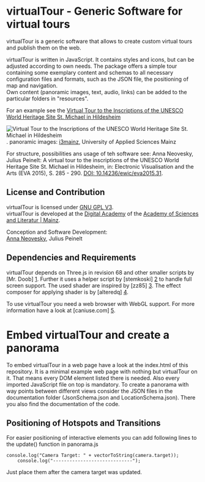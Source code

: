 [screenshot]: http://www.adwmainz.de/typo3temp/_processed_/csm_HildesheimRundgang_d7d87f4bed.jpg

# virtualTour - Generic Software for virtual tours

virtualTour is a generic software that allows to create custom virtual tours and publish them on the web.

virtualTour is written in JavaScript.  It contains styles and icons, but can be adjusted according to own needs. The package  offers  a  simple  tour containing  some  exemplary  content  and  schemas 
to  all  necessary  configuration  files  and  formats,  such  as  the  JSON  file,  the  positioning  of  map  and navigation.  
Own  content  (panoramic  images,  text,  audio,  links)  can  be  added  to  the  particular  folders in "resources".

For an example see the [Virtual Tour to the Inscriptions of the UNESCO World Heritage Site St. Michael in Hildesheim](http://www.inschriften.net/hildesheim/rundgang.html)

![Virtual Tour to the Inscriptions of the UNESCO World Heritage Site St. Michael in Hildesheim][screenshot]. 
panoramic images: [i3mainz](https://i3mainz.hs-mainz.de/), University of Applied Sciences Mainz

For structure, possibilities ans usage of teh software see:
Anna Neovesky, Julius Peinelt: A virtual tour to the inscriptions of the UNESCO World Heritage Site St. Michael in Hildesheim, in: Electronic Visualisation and the Arts (EVA 2015), S. 285 - 290. [DOI: 10.14236/ewic/eva2015.31](http://ewic.bcs.org/content/ConWebDoc/54919). 

## License and Contribution

virtualTour is licensed under [GNU GPL V3](https://www.gnu.org/licenses/gpl-3.0.de.html).  
virtualTour is developed at the [Digital Academy](https://www.digitale-akademie.de) of the [Academy of Sciences and Literatur | Mainz](https://www.adwmainz.de). 

Conception and Software Development:  
[Anna Neovesky](http://www.adwmainz.de/mitarbeiter/profil/anna-neovesky.html), Julius Peinelt

## Dependencies and Requirements

virtualTour depends on Three.js in revision 68 and other smaller scripts by [Mr. Doob] [1]. Further it uses a helper 
script by [stemkoski] [2] to handle full screen support. The used shader are inspired by [zz85] [3]. The effect composer
for applying shader is by [alteredq] [4].

To use virtualTour you need a web browser with WebGL support. For more information have a look at [caniuse.com] [5].

# Embed virtualTour and create a panorama

To embed virtualTour in a web page have a look at the index.html of this repository. It is a minimal example web page
with nothing but virtualTour on it. That means every DOM element listed there is needed. Also every imported JavaScript
file on top is mandatory. To create a panorama with way points between different views consider the JSON files
in the documentation folder (JsonSchema.json and LocationSchema.json). There you also find the documentation of the code.

## Positioning of Hotspots and Transitions

For easier positioning of interactive elements you can add following lines to the update() function in panorama.js

	console.log("Camera Target: " + vectorToString(camera.target));
        console.log("-----------------------------");
        
Just place them after the camera target was updated.


[1]: http://mrdoob.com/
[2]: https://github.com/stemkoski
[3]: http://www.lab4games.net/zz85/blog
[4]: http://alteredqualia.com
[5]: http://caniuse.com/#feat=webgl
